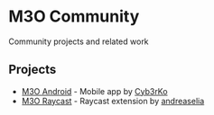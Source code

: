 # M3O Community

Community projects and related work

## Projects

- [M3O Android](https://github.com/m3o/m3o-android) - Mobile app by [Cyb3rKo](@cyb3rko)
- [M3O Raycast](https://www.raycast.com/andreaselia/m3o) - Raycast extension by [andreaselia](@andreaselia)
